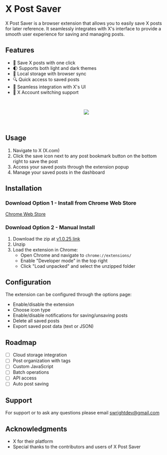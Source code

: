 
# X Post Saver

X Post Saver is a browser extension that allows you to easily save X posts for later reference. It seamlessly integrates with X's interface to provide a smooth user experience for saving and managing posts.

## Features

- 🔄 Save X posts with one click
- 🌓 Supports both light and dark themes
- 💾 Local storage with browser sync
- 🔍 Quick access to saved posts
- 🎨 Seamless integration with X's UI
- 🔄 X Account switching support

<br/>
<p align="center"">
  <img src="https://i.imgur.com/3jkCrkm.png" />
</p>
<br/>

## Usage

1. Navigate to X (X.com)
2. Click the save icon next to any post bookmark button on the bottom right to save the post
3. Access your saved posts through the extension popup
4. Manage your saved posts in the dashboard


## Installation

### Download Option 1 - Install from Chrome Web Store
[Chrome Web Store](https://chromewebstore.google.com/detail/x-post-saver/lbocheaabffbopcjanfnaedhkockljcd?authuser=0&hl=en)

### Download Option 2 - Manual Install
1. Download the zip at [v1.0.25 link](https://drive.google.com/file/d/1FnbfEaSXtCh5PlvZsv4WhuJ82riq-ohe/view?usp=sharing)
2. Unzip
3. Load the extension in Chrome:
   - Open Chrome and navigate to `chrome://extensions/`
   - Enable "Developer mode" in the top right
   - Click "Load unpacked" and select the unzipped folder

<!-- ### Download Option 3
1. Clone this repository:
```bash
git clone https://github.com/sleighs/tweet-saver-browser-extension/extension
```

2. Load the extension in Chrome:
   - Open Chrome and navigate to `chrome://extensions/`
   - Enable "Developer mode" in the top right
   - Click "Load unpacked" and select the `extension` directory -->

## Configuration

The extension can be configured through the options page:

- Enable/disable the extension
- Choose icon type
- Enable/disable notifications for saving/unsaving posts
- Delete all saved posts
- Export saved post data (text or JSON)

## Roadmap

- [ ] Cloud storage integration
- [ ] Post organization with tags
- [ ] Custom JavaScript
- [ ] Batch operations
- [ ] API access
- [ ] Auto post saving

## Support

For support or to ask any questions please email swrightdev@gmail.com

## Acknowledgments

- X for their platform
- Special thanks to the contributors and users of X Post Saver


